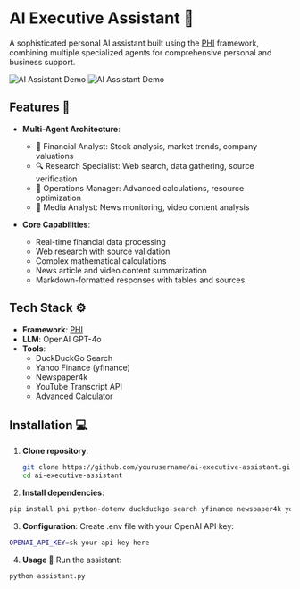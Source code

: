 # AI Executive Assistant 🤖

A sophisticated personal AI assistant built using the [PHI](https://github.com/phidatahq/phidata) framework, combining multiple specialized agents for comprehensive personal and business support.

![AI Assistant Demo](C:\Users\WINDOWS10\Desktop\my_agent\Agent_Business_plan.png)
![AI Assistant Demo](C:\Users\WINDOWS10\Desktop\my_agent\Ai_Assistant.png)
## Features 🌟

- **Multi-Agent Architecture**:
  - 🧠 Financial Analyst: Stock analysis, market trends, company valuations
  - 🔍 Research Specialist: Web search, data gathering, source verification
  - 🧮 Operations Manager: Advanced calculations, resource optimization
  - 📰 Media Analyst: News monitoring, video content analysis

- **Core Capabilities**:
  - Real-time financial data processing
  - Web research with source validation
  - Complex mathematical calculations
  - News article and video content summarization
  - Markdown-formatted responses with tables and sources

## Tech Stack ⚙️

- **Framework**: [PHI](https://github.com/phidatahq/phidata)
- **LLM**: OpenAI GPT-4o
- **Tools**:
  - DuckDuckGo Search
  - Yahoo Finance (yfinance)
  - Newspaper4k
  - YouTube Transcript API
  - Advanced Calculator

## Installation 💻

1. **Clone repository**:
   ```bash
   git clone https://github.com/yourusername/ai-executive-assistant.git
   cd ai-executive-assistant

2. **Install dependencies**:
```bash
pip install phi python-dotenv duckduckgo-search yfinance newspaper4k youtube-transcript-api
```


3. **Configuration**:
Create .env file with your OpenAI API key:
```bash
OPENAI_API_KEY=sk-your-api-key-here
```
 
4. **Usage 🚀**
Run the assistant:
```bash
python assistant.py
```